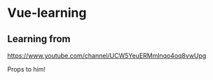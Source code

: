 # Vue-learning

## Learning from
https://www.youtube.com/channel/UCW5YeuERMmlnqo4oq8vwUpg

Props to him!
